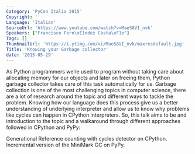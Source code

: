 ```yaml
---
Category: 'PyCon Italia 2015'
Copyright: ''
Language: 'Italian'
SourceUrl: 'https://www.youtube.com/watch?v=MaeS8VI_nvk'
Speakers: ["Francisco Fern\xE1ndez Casta\xF1o"]
Tags: []
ThumbnailUrl: 'https://i.ytimg.com/vi/MaeS8VI_nvk/maxresdefault.jpg'
Title: 'Knowing your Garbage collector'
date: '2015-05-29'
---
```

As Python programmers we’re used to program without taking care about allocating memory for our objects and later on freeing them, Python garbage collector takes care of this task automatically for us.
Garbage collection is one of the most challenging topics in computer science, there are a lot of research around the topic and different ways to tackle the problem.
Knowing how our language does this process give us a better understanding of underlying interpreter and allow us to know why problems like cycles can happen in CPython interpreters.
So, this talk aims to be and introduction to the topic and a walkaround through different approaches followed in CPython and PyPy:

Generational Reference counting with cycles detector on CPython.
Incremental version of the MiniMark GC on PyPy.

